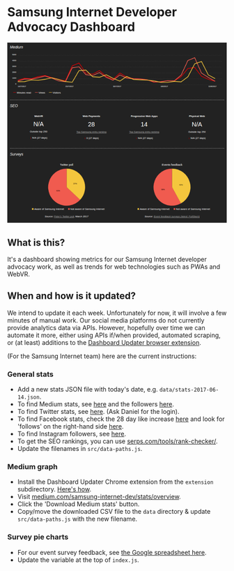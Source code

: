 # Samsung Internet Developer Advocacy Dashboard

![A preview of part of the dashboard](images/dashboard-preview-crop.png)

## What is this?

It's a dashboard showing metrics for our Samsung Internet developer advocacy work, as well as 
trends for web technologies such as PWAs and WebVR.

## When and how is it updated?

We intend to update it each week. Unfortunately for now, it will involve a few minutes of manual work. 
Our social media platforms do not currently provide analytics data via APIs. However, hopefully over time 
we can automate it more, either using APIs if/when provided, automated scraping, or (at least) additions 
to the [Dashboard Updater browser extension](extension/README.md).

(For the Samsung Internet team) here are the current instructions:

### General stats

* Add a new stats JSON file with today's date, e.g. `data/stats-2017-06-14.json`.
* To find Medium stats, see [here](https://medium.com/samsung-internet-dev/stats/overview) and the followers [here](https://medium.com/samsung-internet-dev/latest).
* To find Twitter stats, see [here](https://analytics.twitter.com). (Ask Daniel for the login).
* To find Facebook stats, check the 28 day like increase [here](https://www.facebook.com/samsunginternet/insights/) and look for 'follows' on the right-hand side [here](https://www.facebook.com/samsunginternet).
* To find Instagram followers, see [here](https://www.instagram.com/samsunginternet/).
* To get the SEO rankings, you can use [serps.com/tools/rank-checker/](https://serps.com/tools/rank-checker/).
* Update the filenames in `src/data-paths.js`.

### Medium graph

* Install the Dashboard Updater Chrome extension from the `extension` subdirectory. [Here's how](https://developer.chrome.com/extensions/getstarted#unpacked).
* Visit [medium.com/samsung-internet-dev/stats/overview](https://medium.com/samsung-internet-dev/stats/overview).
* Click the 'Download Medium stats' button.
* Copy/move the downloaded CSV file to the `data` directory & update `src/data-paths.js` with the new filename.

### Survey pie charts

* For our event survey feedback, see [the Google spreadsheet here](https://docs.google.com/spreadsheets/d/1SxnLKkhqOPZPCEYzX0S0WVPaNN6Hs5vFhOi4Py8bLHs/edit#gid=2048114756).
* Update the variable at the top of `index.js`.
